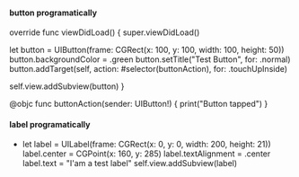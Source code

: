 #### button programatically
override func viewDidLoad() {
  super.viewDidLoad()

  let button = UIButton(frame: CGRect(x: 100, y: 100, width: 100, height: 50))
  button.backgroundColor = .green
  button.setTitle("Test Button", for: .normal)
  button.addTarget(self, action: #selector(buttonAction), for: .touchUpInside)

  self.view.addSubview(button)
}

@objc func buttonAction(sender: UIButton!) {
  print("Button tapped")
}

#### label programatically
- let label = UILabel(frame: CGRect(x: 0, y: 0, width: 200, height: 21))
label.center = CGPoint(x: 160, y: 285)
label.textAlignment = .center
label.text = "I'am a test label"
self.view.addSubview(label)
